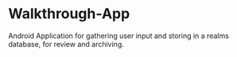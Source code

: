 # Walkthrough-App
Android Application for gathering user input and storing in a realms database, for review and archiving.
